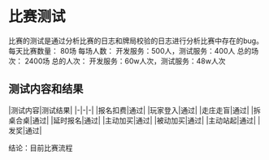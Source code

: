# 比赛测试
比赛的测试是通过分析比赛的日志和牌局校验的日志进行分析比赛中存在的bug。
每天比赛数量： 80场 
每场人数：     开发服务：500人，测试服务：400人
总的场次：     2400场
总的人次：     开发服务：60w人次，测试服务：48w人次
## 测试内容和结果
|测试内容|测试结果|
|-|-|-|
|报名扣费|通过|
|玩家登入|通过|
|走庄走盲|通过|
|拆桌合桌|通过|
|延时报名|通过|
|主动加买|通过|
|被动加买|通过|
|主动站起|通过|
|发奖|通过|

结论：目前比赛流程

